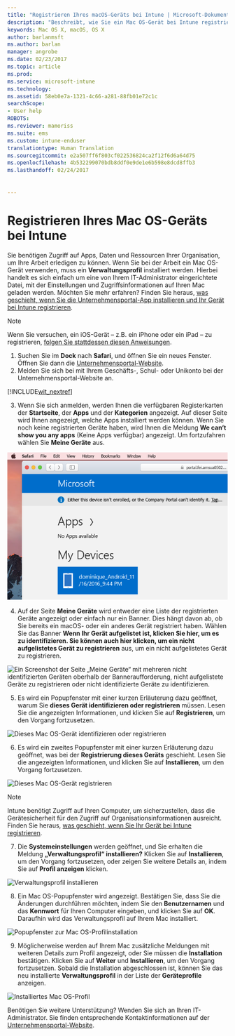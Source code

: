 ```yaml
---
title: "Registrieren Ihres macOS-Geräts bei Intune | Microsoft-Dokumentation"
description: "Beschreibt, wie Sie ein Mac OS-Gerät bei Intune registrieren."
keywords: Mac OS X, macOS, OS X
author: barlanmsft
ms.author: barlan
manager: angrobe
ms.date: 02/23/2017
ms.topic: article
ms.prod: 
ms.service: microsoft-intune
ms.technology: 
ms.assetid: 58eb0e7a-1321-4c66-a281-88fb01e72c1c
searchScope:
- User help
ROBOTS: 
ms.reviewer: mamoriss
ms.suite: ems
ms.custom: intune-enduser
translationtype: Human Translation
ms.sourcegitcommit: e2a507ff6f803cf022536824ca2f12f6d6a64d75
ms.openlocfilehash: 4b532299070bdb8ddf0e9de1e6b598e8dcd8ffb3
ms.lasthandoff: 02/24/2017


---
```


# <a name="enroll-your-macos-device-in-intune"></a>Registrieren Ihres Mac OS-Geräts bei Intune

Sie benötigen Zugriff auf Apps, Daten und Ressourcen Ihrer Organisation, um Ihre Arbeit erledigen zu können. Wenn Sie bei der Arbeit ein Mac OS-Gerät verwenden, muss ein __Verwaltungsprofil__ installiert werden. Hierbei handelt es sich einfach um eine von Ihrem IT-Administrator eingerichtete Datei, mit der Einstellungen und Zugriffsinformationen auf Ihren Mac geladen werden. Möchten Sie mehr erfahren? Finden Sie heraus, [was geschieht, wenn Sie die Unternehmensportal-App installieren und Ihr Gerät bei Intune registrieren](what-happens-if-you-install-the-company-portal-app-and-enroll-your-device-in-intune-ios.md).

  > [!NOTE]
  > Wenn Sie versuchen, ein iOS-Gerät – z.B. ein iPhone oder ein iPad – zu registrieren, [folgen Sie stattdessen diesen Anweisungen](enroll-your-device-in-intune-ios.md).

1. Suchen Sie im __Dock__ nach __Safari__, und öffnen Sie ein neues Fenster. Öffnen Sie dann die [Unternehmensportal-Website](http://portal.manage.microsoft.com).
2. Melden Sie sich bei mit Ihrem Geschäfts-, Schul- oder Unikonto bei der Unternehmensportal-Website an.

  [!INCLUDE[wit_nextref](../includes/end-user-password-guidance.md)]

3. Wenn Sie sich anmelden, werden Ihnen die verfügbaren Registerkarten der __Startseite__, der __Apps__ und der __Kategorien__ angezeigt. Auf dieser Seite wird Ihnen angezeigt, welche Apps installiert werden können. Wenn Sie noch keine registrierten Geräte haben, wird Ihnen die Meldung **We can‘t show you any apps** (Keine Apps verfügbar) angezeigt. Um fortzufahren wählen Sie __Meine Geräte__ aus.

 ![Ein Screenshot der Startseite des Webportals; im Webportal wird angezeigt, dass noch keine Apps installiert werden können; darunter die Schaltfläche „Meine Geräte“.](./media/macOS_enroll_001_landing_page.png)

4. Auf der Seite __Meine Geräte__ wird entweder eine Liste der registrierten Geräte angezeigt oder einfach nur ein Banner. Dies hängt davon ab, ob Sie bereits ein macOS- oder ein anderes Gerät registriert haben. Wählen Sie das Banner __Wenn Ihr Gerät aufgelistet ist, klicken Sie hier, um es zu identifizieren.  Sie können auch hier klicken, um ein nicht aufgelistetes Gerät zu registrieren__ aus, um ein nicht aufgelistetes Gerät zu registrieren.

  ![Ein Screenshot der Seite „Meine Geräte“ mit mehreren nicht identifizierten Geräten oberhalb der Banneraufforderung, nicht aufgelistete Geräte zu registrieren oder nicht identifizierte Geräte zu identifizieren.](./media/macOS_enroll_002_tap_here_banner.png)

5. Es wird ein Popupfenster mit einer kurzen Erläuterung dazu geöffnet, warum Sie __dieses Gerät identifizieren oder registrieren__ müssen. Lesen Sie die angezeigten Informationen, und klicken Sie auf __Registrieren__, um den Vorgang fortzusetzen.

 ![Dieses Mac OS-Gerät identifizieren oder registrieren](./media/macOS_enroll_003_IDenroll_popup.png)

6. Es wird ein zweites Popupfenster mit einer kurzen Erläuterung dazu geöffnet, was bei der __Registrierung dieses Geräts__ geschieht. Lesen Sie die angezeigten Informationen, und klicken Sie auf __Installieren__, um den Vorgang fortzusetzen.

 ![Dieses Mac OS-Gerät registrieren](./media/macOS_enroll_004_enroll_popup.png)

  > [!NOTE]
  > Intune benötigt Zugriff auf Ihren Computer, um sicherzustellen, dass die Gerätesicherheit für den Zugriff auf Organisationsinformationen ausreicht. Finden Sie heraus, [was geschieht, wenn Sie Ihr Gerät bei Intune registrieren](what-happens-if-you-install-the-Company-Portal-app-and-enroll-your-device-in-intune-ios.md).

7. Die __Systemeinstellungen__ werden geöffnet, und Sie erhalten die Meldung __„Verwaltungsprofil“ installieren?__ Klicken Sie auf __Installieren__, um den Vorgang fortzusetzen, oder zeigen Sie weitere Details an, indem Sie auf __Profil anzeigen__ klicken.

 ![Verwaltungsprofil installieren](./media/macOS_enroll_005_sysprefs_mgmt_profile.png)

8. Ein Mac OS-Popupfenster wird angezeigt. Bestätigen Sie, dass Sie die Änderungen durchführen möchten, indem Sie den __Benutzernamen__ und das __Kennwort__ für Ihren Computer eingeben, und klicken Sie auf __OK__. Daraufhin wird das Verwaltungsprofil auf Ihrem Mac installiert.

 ![Popupfenster zur Mac OS-Profilinstallation](./media/macOS_enroll_006_sysprefs_admin_login.png)

9. Möglicherweise werden auf Ihrem Mac zusätzliche Meldungen mit weiteren Details zum Profil angezeigt, oder Sie müssen die __Installation__ bestätigen. Klicken Sie auf __Weiter__ und __Installieren__, um den Vorgang fortzusetzen. Sobald die Installation abgeschlossen ist, können Sie das neu installierte __Verwaltungsprofil__ in der Liste der __Geräteprofile__ anzeigen.

 ![Installiertes Mac OS-Profil](./media/macOS_enroll_007_sysprefs_installed_profile.png)

Benötigen Sie weitere Unterstützung? Wenden Sie sich an Ihren IT-Administrator. Sie finden entsprechende Kontaktinformationen auf der [Unternehmensportal-Website](http://portal.manage.microsoft.com).


